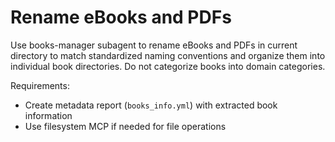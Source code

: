 # Rename eBooks and PDFs

Use books-manager subagent to rename eBooks and PDFs in current directory to match standardized naming conventions and organize them into individual book directories. Do not categorize books into domain categories.

Requirements:

- Create metadata report (`books_info.yml`) with extracted book information
- Use filesystem MCP if needed for file operations
